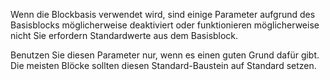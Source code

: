 Wenn die Blockbasis verwendet wird, sind einige Parameter aufgrund des Basisblocks möglicherweise deaktiviert oder funktionieren möglicherweise nicht Sie erfordern Standardwerte aus dem Basisblock.

Benutzen Sie diesen Parameter nur, wenn es einen guten Grund dafür gibt. Die meisten Blöcke sollten diesen Standard-Baustein auf Standard setzen.